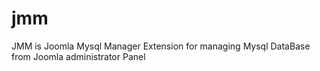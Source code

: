 jmm
===

JMM is Joomla Mysql Manager  Extension for managing Mysql DataBase from Joomla administrator Panel